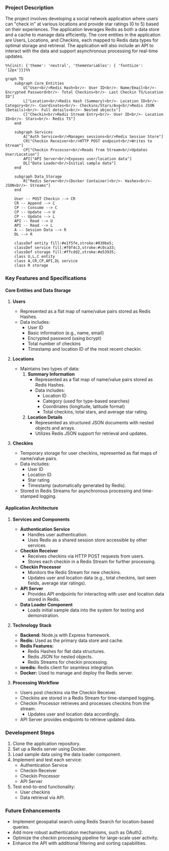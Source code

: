 ### Project Description

The project involves developing a social network application where users can "check in" at various locations and provide star ratings (0 to 5) based on their experiences. The application leverages Redis as both a data store and a cache to manage data efficiently. The core entities in the application are Users, Locations, and Checkins, each mapped to Redis data types for optimal storage and retrieval. The application will also include an API to interact with the data and support asynchronous processing for real-time updates.

```mermaid
%%{init: {'theme': 'neutral', 'themeVariables': { 'fontSize': '12px'}}}%%

graph TD
    subgraph Core_Entities
        U["User<br/>Redis Hash<br/>- User ID<br/>- Name/Email<br/>- Encrypted Password<br/>- Total Checkins<br/>- Last Checkin TS/Location ID"]
        L["Location<br/>Redis Hash (Summary)<br/>- Location ID<br/>- Category<br/>- Coordinates<br/>- Checkins/Stars/Avg<br/>Redis JSON (Details)<br/>- Full details<br/>- Nested objects"]
        C["Checkin<br/>Redis Stream Entry<br/>- User ID<br/>- Location ID<br/>- Stars<br/>- Redis TS"]
    end

    subgraph Services
        A["Auth Service<br/>Manages sessions<br/>Redis Session Store"]
        CR["Checkin Receiver<br/>HTTP POST endpoint<br/>Writes to Stream"]
        CP["Checkin Processor<br/>Reads from Stream<br/>Updates User/Location"]
        API["API Server<br/>Exposes user/location data"]
        DL["Data Loader<br/>Initial sample data"]
    end

    subgraph Data_Storage
        R["Redis Server<br/>(Docker Container)<br/>- Hashes<br/>- JSON<br/>- Streams"]
    end

    User -- POST Checkin --> CR
    CR -- Append --> C
    CP -- Consume --> C
    CP -- Update --> U
    CP -- Update --> L
    API -- Read --> U
    API -- Read --> L
    A -- Session Data --> R
    DL --> R

    classDef entity fill:#e1f5fe,stroke:#039be5;
    classDef service fill:#f0f4c3,stroke:#c0ca33;
    classDef storage fill:#ffcdd2,stroke:#e53935;
    class U,L,C entity
    class A,CR,CP,API,DL service
    class R storage
```

### Key Features and Specifications

#### Core Entities and Data Storage

1. **Users**
   - Represented as a flat map of name/value pairs stored as Redis Hashes.
   - Data includes:
     - User ID
     - Basic information (e.g., name, email)
     - Encrypted password (using bcrypt)
     - Total number of checkins
     - Timestamp and location ID of the most recent checkin.

2. **Locations**
   - Maintains two types of data:
     1. **Summary Information**
        - Represented as a flat map of name/value pairs stored as Redis Hashes.
        - Data includes:
          - Location ID
          - Category (used for type-based searches)
          - Coordinates (longitude, latitude format)
          - Total checkins, total stars, and average star rating.
     2. **Location Details**
        - Represented as structured JSON documents with nested objects and arrays.
        - Utilizes Redis JSON support for retrieval and updates.

3. **Checkins**
   - Temporary storage for user checkins, represented as flat maps of name/value pairs.
   - Data includes:
     - User ID
     - Location ID
     - Star rating
     - Timestamp (automatically generated by Redis).
   - Stored in Redis Streams for asynchronous processing and time-stamped logging.

#### Application Architecture

1. **Services and Components**
   - **Authentication Service**
     - Handles user authentication.
     - Uses Redis as a shared session store accessible by other services.
   - **Checkin Receiver**
     - Receives checkins via HTTP POST requests from users.
     - Stores each checkin in a Redis Stream for further processing.
   - **Checkin Processor**
     - Monitors the Redis Stream for new checkins.
     - Updates user and location data (e.g., total checkins, last seen fields, average star ratings).
   - **API Server**
     - Provides API endpoints for interacting with user and location data stored in Redis.
   - **Data Loader Component**
     - Loads initial sample data into the system for testing and demonstration.

2. **Technology Stack**
   - **Backend:** Node.js with Express framework.
   - **Redis:** Used as the primary data store and cache.
   - **Redis Features:**
     - Redis Hashes for flat data structures.
     - Redis JSON for nested objects.
     - Redis Streams for checkin processing.
   - **ioredis:** Redis client for seamless integration.
   - **Docker:** Used to manage and deploy the Redis server.

3. **Processing Workflow**
   - Users post checkins via the Checkin Receiver.
   - Checkins are stored in a Redis Stream for time-stamped logging.
   - Checkin Processor retrieves and processes checkins from the stream.
     - Updates user and location data accordingly.
   - API Server provides endpoints to retrieve updated data.

### Development Steps

1. Clone the application repository.
2. Set up a Redis server using Docker.
3. Load sample data using the data loader component.
4. Implement and test each service:
   - Authentication Service
   - Checkin Receiver
   - Checkin Processor
   - API Server
5. Test end-to-end functionality:
   - User checkins
   - Data retrieval via API.

### Future Enhancements

- Implement geospatial search using Redis Search for location-based queries.
- Add more robust authentication mechanisms, such as OAuth2.
- Optimize the checkin processing pipeline for large-scale user activity.
- Enhance the API with additional filtering and sorting capabilities.

